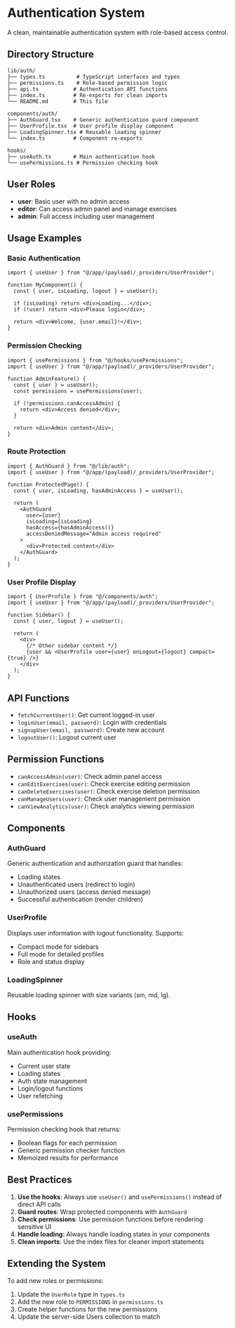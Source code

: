 # Authentication System

A clean, maintainable authentication system with role-based access control.

## Directory Structure

```
lib/auth/
├── types.ts          # TypeScript interfaces and types
├── permissions.ts    # Role-based permission logic
├── api.ts           # Authentication API functions
├── index.ts         # Re-exports for clean imports
└── README.md        # This file

components/auth/
├── AuthGuard.tsx    # Generic authentication guard component
├── UserProfile.tsx  # User profile display component
├── LoadingSpinner.tsx # Reusable loading spinner
└── index.ts         # Component re-exports

hooks/
├── useAuth.ts       # Main authentication hook
└── usePermissions.ts # Permission checking hook
```

## User Roles

- **user**: Basic user with no admin access
- **editor**: Can access admin panel and manage exercises
- **admin**: Full access including user management

## Usage Examples

### Basic Authentication

```tsx
import { useUser } from "@/app/(payload)/_providers/UserProvider";

function MyComponent() {
  const { user, isLoading, logout } = useUser();

  if (isLoading) return <div>Loading...</div>;
  if (!user) return <div>Please login</div>;

  return <div>Welcome, {user.email}!</div>;
}
```

### Permission Checking

```tsx
import { usePermissions } from "@/hooks/usePermissions";
import { useUser } from "@/app/(payload)/_providers/UserProvider";

function AdminFeature() {
  const { user } = useUser();
  const permissions = usePermissions(user);

  if (!permissions.canAccessAdmin) {
    return <div>Access denied</div>;
  }

  return <div>Admin content</div>;
}
```

### Route Protection

```tsx
import { AuthGuard } from "@/lib/auth";
import { useUser } from "@/app/(payload)/_providers/UserProvider";

function ProtectedPage() {
  const { user, isLoading, hasAdminAccess } = useUser();

  return (
    <AuthGuard
      user={user}
      isLoading={isLoading}
      hasAccess={hasAdminAccess()}
      accessDeniedMessage="Admin access required"
    >
      <div>Protected content</div>
    </AuthGuard>
  );
}
```

### User Profile Display

```tsx
import { UserProfile } from "@/components/auth";
import { useUser } from "@/app/(payload)/_providers/UserProvider";

function Sidebar() {
  const { user, logout } = useUser();

  return (
    <div>
      {/* Other sidebar content */}
      {user && <UserProfile user={user} onLogout={logout} compact={true} />}
    </div>
  );
}
```

## API Functions

- `fetchCurrentUser()`: Get current logged-in user
- `loginUser(email, password)`: Login with credentials
- `signupUser(email, password)`: Create new account
- `logoutUser()`: Logout current user

## Permission Functions

- `canAccessAdmin(user)`: Check admin panel access
- `canEditExercises(user)`: Check exercise editing permission
- `canDeleteExercises(user)`: Check exercise deletion permission
- `canManageUsers(user)`: Check user management permission
- `canViewAnalytics(user)`: Check analytics viewing permission

## Components

### AuthGuard

Generic authentication and authorization guard that handles:

- Loading states
- Unauthenticated users (redirect to login)
- Unauthorized users (access denied message)
- Successful authentication (render children)

### UserProfile

Displays user information with logout functionality. Supports:

- Compact mode for sidebars
- Full mode for detailed profiles
- Role and status display

### LoadingSpinner

Reusable loading spinner with size variants (sm, md, lg).

## Hooks

### useAuth

Main authentication hook providing:

- Current user state
- Loading states
- Auth state management
- Login/logout functions
- User refetching

### usePermissions

Permission checking hook that returns:

- Boolean flags for each permission
- Generic permission checker function
- Memoized results for performance

## Best Practices

1. **Use the hooks**: Always use `useUser()` and `usePermissions()` instead of direct API calls
2. **Guard routes**: Wrap protected components with `AuthGuard`
3. **Check permissions**: Use permission functions before rendering sensitive UI
4. **Handle loading**: Always handle loading states in your components
5. **Clean imports**: Use the index files for cleaner import statements

## Extending the System

To add new roles or permissions:

1. Update the `UserRole` type in `types.ts`
2. Add the new role to `PERMISSIONS` in `permissions.ts`
3. Create helper functions for the new permissions
4. Update the server-side Users collection to match
